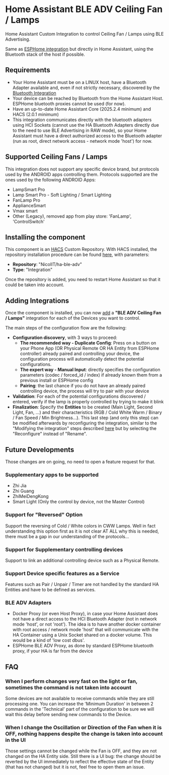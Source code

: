 # Home Assistant BLE ADV Ceiling Fan / Lamps

Home Assistant Custom Integration to control Ceiling Fan / Lamps using BLE Advertising.

Same as [ESPHome integration](https://github.com/NicoIIT/esphome-components) but directly in Home Assistant, using the Bluetooth stack of the host if possible.

## Requirements
* Your Home Assistant must be on a LINUX host, have a Bluetooth Adapter available and, even if not strictly necessary, discovered by the [Bluetooth Integration](https://www.home-assistant.io/integrations/bluetooth/)
* Your device can be reached by Bluetooth from the Home Assistant Host. ESPHome bluetooth proxies cannot be used (for now).
* Have an up-to-date Home Assistant Core (2025.2.4 minimum) and HACS (2.0.1 minimum)
* This integration communicates directly with the bluetooth adapters using HCI Sockets (cannot use the HA Bluetooth Adapters directly due to the need to use BLE Advertising in RAW mode), so your Home Assistant must have a direct authorized access to the Bluetooth adapter (run as root, direct network access - network mode 'host') for now.

## Supported Ceiling Fans / Lamps
This integration does not support any specific device brand, but protocols used by the ANDROID apps controlling them. Protocols supported are the ones used by the following ANDROID Apps:

* LampSmart Pro
* Lamp Smart Pro - Soft Lighting / Smart Lighting
* FanLamp Pro
* ApplianceSmart
* Vmax smart
* Other (Legacy), removed app from play store: 'FanLamp', 'ControlSwitch'

## Installing the component
This component is an [HACS](https://www.hacs.xyz/) Custom Repository. With HACS installed, the repository installation procedure can be found [here](https://www.hacs.xyz/docs/faq/custom_repositories/), with parameters:
* **Repository**: "NicoIIT/ha-ble-adv"
* **Type**: "Integration"

Once the repository is added, you need to restart Home Assistant so that it could be taken into account.

## Adding Integrations
Once the component is installed, you can now [add](https://www.home-assistant.io/getting-started/integration/) a **"BLE ADV Ceiling Fan / Lamps"** integration for each of the Devices you want to control.

The main steps of the configuration flow are the following:
* **Configuration discovery**, with 3 ways to proceed:
  * **The recommended way - Duplicate Config**: Press on a button on your Phone App (OR Physical Remote OR HA Entity from ESPHome controller) already paired and controlling your device, the configuration process will automatically detect the potential configurations.
  * **The expert way - Manual Input**: directly specifies the configuration parameters (codec / forced_id / index) if already known them from a previous install or ESPHome config
  * **Pairing**: the last chance if you do not have an already paired controlling device, the process will try to pair with your device
* **Validation**: For each of the potential configurations discovered / entered, verify if the lamp is properly controlled by trying to make it blink
* **Finalization**: Specify the **Entities** to be created (Main Light, Second Light, Fan, ...) and their characteristics (RGB / Cold White Warm / Binary / Fan Speed / Min Brightness...). This last step (and only this step) can be modified afterwards by reconfiguring the integration, similar to the "Modifying the integration" steps described [here](https://www.home-assistant.io/getting-started/integration/) but by selecting the "Reconfigure" instead of "Rename".


## Future Developments
Those changes are on going, no need to open a feature request for that.

### Supplementary apps to be supported
* Zhi Jia
* Zhi Guang
* ZhiMeiDengKong
* Smart Light (Only the control by device, not the Master Control)

### Support for "Reversed" Option
Support the reversing of Cold / White colors in CWW Lamps.
Well in fact understanding this option first as it is not clear AT ALL why this is needed, there must be a gap in our understanding of the protocols...

### Support for Supplementary controlling devices
Support to link an additional controlling device such as a Physical Remote.

### Support Device specific features as a Service
Features such as Pair / Unpair / Timer are not handled by the standard HA Entities and have to be defined as services.

### BLE ADV Adapters
* Docker Proxy (or even Host Proxy), in case your Home Assistant does not have a direct access to the HCI Bluetooth Adapter (not in network mode 'host', or not 'root'). The idea is to have another docker container with root access / network mode 'host' that will communicate with the HA Container using a Unix Socket shared on a docker volume. This would be a kind of 'low cost dbus'.
* ESPHome BLE ADV Proxy, as done by standard ESPHome bluetooth proxy, if your HA is far from the device

## FAQ

### When I perform changes very fast on the light or fan, sometimes the command is not taken into account
Some devices are not available to receive commands while they are still processing one. You can increase the 'Minimum Duration' in between 2 commands in the 'Technical' part of the configuration to be sure we will wait this delay before sending new commands to the Device.

### When I change the Oscillation or Direction of the Fan when it is OFF, nothing happens despite the change is taken into account in the UI
Those settings cannot be changed while the Fan is OFF, and they are not changed on the HA Entity side. Still there is a UI bug: the change should be reverted by the UI immediately to reflect the effective state of the Entity (that has not changed) but it is not, feel free to open them an issue.